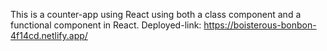This is a counter-app using React using both a class component and a functional component in React.
Deployed-link: https://boisterous-bonbon-4f14cd.netlify.app/
